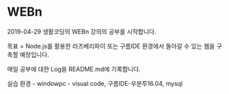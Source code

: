 # WEBn

2019-04-29
생활코딩의 WEBn 강의의 공부를 시작합니다.

목표 = Node.js를 활용한 라즈베리파이 또는 구름IDE 환경에서 돌아갈 수 있는 웹을 구축할 예정입니다.

매일 공부에 대한 Log을 README.md에 기록합니다.

실습 환경 - windowpc - visual code, 구름IDE-우분투16.04, mysql 
